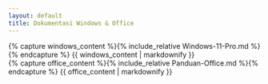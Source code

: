 ```yaml
---
layout: default
title: Dokumentasi Windows & Office
---
```


<div class="tab-content active" data-tab="windows">
{% capture windows_content %}{% include_relative Windows-11-Pro.md %}{% endcapture %}
{{ windows_content | markdownify }}
</div>

<div class="tab-content" data-tab="office">
{% capture office_content %}{% include_relative Panduan-Office.md %}{% endcapture %}
{{ office_content | markdownify }}
</div>
